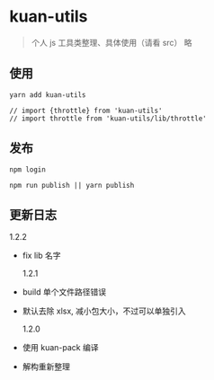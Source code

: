 # kuan-utils

> 个人 js 工具类整理、具体使用（请看 src） 略

## 使用

```
yarn add kuan-utils

// import {throttle} from 'kuan-utils'
// import throttle from 'kuan-utils/lib/throttle'
```

## 发布

```
npm login

npm run publish || yarn publish
```

## 更新日志

1.2.2

- fix lib 名字

  1.2.1

- build 单个文件路径错误
- 默认去除 xlsx, 减小包大小，不过可以单独引入

  1.2.0

- 使用 kuan-pack 编译
- 解构重新整理
